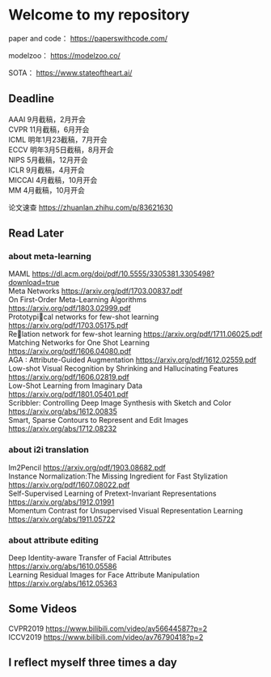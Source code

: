 # Welcome to my repository

paper and code： https://paperswithcode.com/  

modelzoo： https://modelzoo.co/  

SOTA： https://www.stateoftheart.ai/  
## Deadline 

AAAI 9月截稿，2月开会  
CVPR 11月截稿，6月开会  
ICML 明年1月23截稿，7月开会   
ECCV 明年3月5日截稿，8月开会   
NIPS 5月截稿，12月开会   
ICLR 9月截稿，4月开会   
MICCAI 4月截稿，10月开会  
MM 4月截稿，10月开会  

论文速查 https://zhuanlan.zhihu.com/p/83621630  

## Read Later

### about meta-learning
MAML https://dl.acm.org/doi/pdf/10.5555/3305381.3305498?download=true  
Meta Networks https://arxiv.org/pdf/1703.00837.pdf     
On First-Order Meta-Learning Algorithms https://arxiv.org/pdf/1803.02999.pdf       
Prototypical networks for few-shot learning https://arxiv.org/pdf/1703.05175.pdf    
Relation network for few-shot learning https://arxiv.org/pdf/1711.06025.pdf     
Matching Networks for One Shot Learning https://arxiv.org/pdf/1606.04080.pdf    
AGA : Attribute-Guided Augmentation https://arxiv.org/pdf/1612.02559.pdf    
Low-shot Visual Recognition by Shrinking and Hallucinating Features https://arxiv.org/pdf/1606.02819.pdf    
Low-Shot Learning from Imaginary Data https://arxiv.org/pdf/1801.05401.pdf   
Scribbler: Controlling Deep Image Synthesis with Sketch and Color https://arxiv.org/abs/1612.00835  
Smart, Sparse Contours to Represent and Edit Images https://arxiv.org/abs/1712.08232  
 
### about i2i translation
Im2Pencil https://arxiv.org/pdf/1903.08682.pdf  
Instance Normalization:The Missing Ingredient for Fast Stylization https://arxiv.org/pdf/1607.08022.pdf   
Self-Supervised Learning of Pretext-Invariant Representations https://arxiv.org/abs/1912.01991  
Momentum Contrast for Unsupervised Visual Representation Learning https://arxiv.org/abs/1911.05722  

### about attribute editing
Deep Identity-aware Transfer of Facial Attributes https://arxiv.org/abs/1610.05586   
Learning Residual Images for Face Attribute Manipulation https://arxiv.org/abs/1612.05363   

## Some Videos
CVPR2019 https://www.bilibili.com/video/av56644587?p=2  
ICCV2019 https://www.bilibili.com/video/av76790418?p=2   

## I reflect myself three times a day



